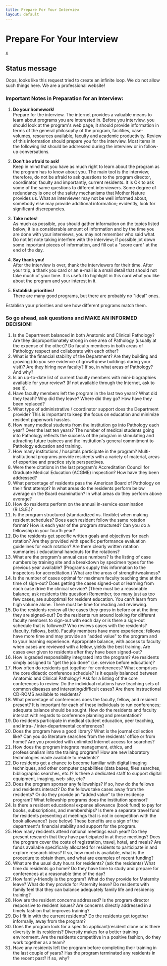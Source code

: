 ```yaml
---
title: Prepare For Your Interview 
layout: default
---
```

#  Prepare For Your Interview

[x](11#)

## Status message

Oops, looks like this request tried to create an infinite loop. We do not
allow such things here. We are a professional website!

### Important Notes in Preparation for an Interview:

  1. **Do your homework!**  
Prepare for the interview. The internet provides a valuable means to learn
about programs you are interested in. Before you interview, you should look at
the program's web page; it should provide information in terms of the general
philosophy of the program, facilities, case-volumes, resources available,
faculty and academic productivity. Review of this information should prepare
you for the interview. Most items in the following list should be addressed
during the interview or in follow-up conversations.

  2. **Don't be afraid to ask!**  
Keep in mind that you have as much right to learn about the program as the
program has to know about you. The main tool is the interview; therefore, do
not be afraid to ask questions to the program director, coordinator, faculty
and importantly, current residents. It is OK to ask some of the same questions
to different interviewers. Some degree of redundancy is one of the safety
mechanisms that Mother Nature provides us. What an interviewer may not be well
informed about, somebody else may provide additional information; evidently,
look for significant discrepancies.

  3. **Take notes!**  
As much as possible, you should gather information on the topics listed below;
it is a considerable amount of information and by the time you are done with
your interviews, you may not remember who said what. Do not let note taking
interfere with the interview; if possible jot down some important pieces of
information, and fill out a "score card" at the end of the day.

  4. **Say thank you!**  
After the interview is over, thank the interviewers for their time. After your
trip, a thank you card or an e-mail is a small detail that should not take
much of your time. It is useful to highlight in this card what you like about
the program and your interest in it.

  5. **Establish priorities!**  
There are many good programs, but there are probably no "ideal" ones.

Establish your priorities and see how different programs match them.

### So go ahead, ask questions and MAKE AN INFORMED DECISION!

  1. Is the Department balanced in both Anatomic and Clinical Pathology? Are they disproportionately strong in one area of Pathology (usually at the expense of the other)? Do faculty members in both areas of Pathology respect and collaborate with each other?
  2. What is the financial stability of the Department? Are they building and growing (do you see evidence of growth/new buildings during your visit)? Are they hiring new faculty? If so, in what areas of Pathology? And why?
  3. Is an up-to-date list of current faculty members with mini-biographies available for your review? (If not available through the Internet, ask to see it).
  4. Have faculty members left the program in the last two years? What did they teach? Why did they leave? Where did they go? How have they been replaced?
  5. What type of administrative / coordinator support does the Department provide? This is important to keep the focus on education and minimize resident paperwork hassles.
  6. How many medical students from the institution go into Pathology each year? Over the last ten years? The number of medical students going into Pathology reflects the success of the program in stimulating and attracting future trainees and the institution's general commitment to Pathology education and training.
  7. How many institutions / hospitals participate in the program? Multi-institutional programs provide residents with a variety of material, areas of expertise and practice style perspectives.
  8. Were there citations in the last program's Accreditation Council for Graduate Medical Education (ACGME) inspection? How have they been addressed?
  9. What percentage of residents pass the American Board of Pathology on their first attempt? In what areas do the residents perform below average on the Board examination? In what areas do they perform above average?
  10. How do residents perform on the annual in-service examination (R.I.S.E.)?
  11. Is the program structured (standardized vs. flexible) when making resident schedules? Does each resident follow the same rotation format? How is each year of the program structured? Can you do a fellowship in your fourth year?
  12. Do the residents get specific written goals and objectives for each rotation? Are they provided with specific performance evaluation guidelines for each rotation? Are there clearly written rotation summaries / educational handouts for the rotations?
  13. What are the program's annual case numbers? Is the listing of case numbers by training site and a breakdown by specimen types for the previous year available? (Programs supply this information to the inspectors for accreditation.) What are the areas of strength/weakness?
  14. Is the number of cases optimal for maximum faculty teaching time at the time of sign-out? Does getting the cases signed-out or learning from each case drive the clinical service? (There must be a reasonable balance; ask residents this question) Remember, too many just as too few cases, are suboptimal for resident education. You can't learn from high volume alone. There must be time for reading and reviewing.
  15. Do the residents review all the cases they gross in before or at the time they are signed-out? Do the residents run around looking for different faculty members to sign-out with each day or is there a sign-out schedule that is followed? Who reviews cases with the residents? (faculty, fellows, both). Faculty members have more experience; fellows have more time and may provide an "added value" to the program and to your learning experience. Appropriate balance, with access to faculty when cases are reviewed with a fellow, yields the best training. Are cases ever given to residents after they have been signed-out?
  16. How is graded responsibility integrated into the program? Are residents simply assigned to "get the job done" (i.e. service before education)?
  17. How often do residents get together for conferences? What comprises the core didactic conference schedule? Is it equally balanced between Anatomic and Clinical Pathology? Ask for a listing of the core conferences to review. Do the individual rotations have teaching sets of common diseases and interesting/difficult cases? Are there instructional CD-ROMS available to residents?
  18. What percentage of conferences does the faculty, fellow, and resident present? It is important for each of these individuals to run conferences; adequate balance should be sought. How do the residents and faculty interact with regards to conference planning and presentation?
  19. Do residents participate in medical student education, peer teaching, and intra- / inter-departmental conferences?
  20. Does the program have a good library? What is the journal collection like? Can you do literature searches from the residents' office or from home? Are you provided with unlimited Internet access for searches?
  21. How does the program integrate management, ethics, and professionalism into the training program? How are new laboratory technologies made available to residents?
  22. Do residents get a chance to become familiar with digital imaging techniques, and other computer capabilities (data bases, files searches, bibliographic searches, etc.)? Is there a dedicated staff to support digital equipment, imaging, web-site, etc?
  23. Does the program sponsor any fellowships? If so, how do the fellows and residents interact? Do the fellows take cases away from the residents? Or do they provide an "added value" to the residency program? What fellowship programs does the institution sponsor?
  24. Is there a resident educational expense allowance (book fund) to pay for books, subscriptions, and memberships? Is there a separate travel fund for residents presenting at meetings that is not in competition with the book allowance? (see below) These benefits are a sign of the department's financial stability and support for the program.
  25. How many residents attend national meetings each year? Do they present research that they have participated in at these meetings? Does the program cover the costs of registration, travel, hotel, and meals? Are funds available specifically allocated for residents to participate in and explore research ideas? If so, how much is available, what is the procedure to obtain them, and what are examples of recent funding?
  26. What are the usual duty hours for residents? (ask the residents) What time do residents go home? Do they have time to study and prepare for conferences at a reasonable time of the day?
  27. How family-friendly is the program? What do they provide for Maternity leave? What do they provide for Paternity leave? Do residents with family feel that they can balance adequately family life and residency training?
  28. How are the resident concerns addressed? Is the program director responsive to resident issues? Are concerns directly addressed in a timely fashion that improves training?
  29. Do I fit in with the current residents? Do the residents get together informally, away from the program?
  30. Does the program look for a specific applicant/resident clone or is there diversity in its residents? Diversity makes for a better training environment. Are the residents competitive in a positive fashion, do they work together as a team?
  31. Have any residents left the program before completing their training in the last couple of years? Has the program terminated any residents in the recent past? If so, why?

